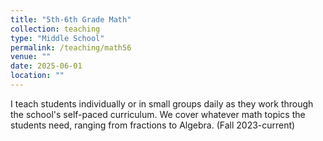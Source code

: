 ```yaml
---
title: "5th-6th Grade Math"
collection: teaching
type: "Middle School"
permalink: /teaching/math56
venue: ""
date: 2025-06-01
location: ""
---
```


I teach students individually or in small groups daily as they work through the school's self-paced curriculum. We cover whatever math topics the students need, ranging from fractions to Algebra. (Fall 2023-current) 

